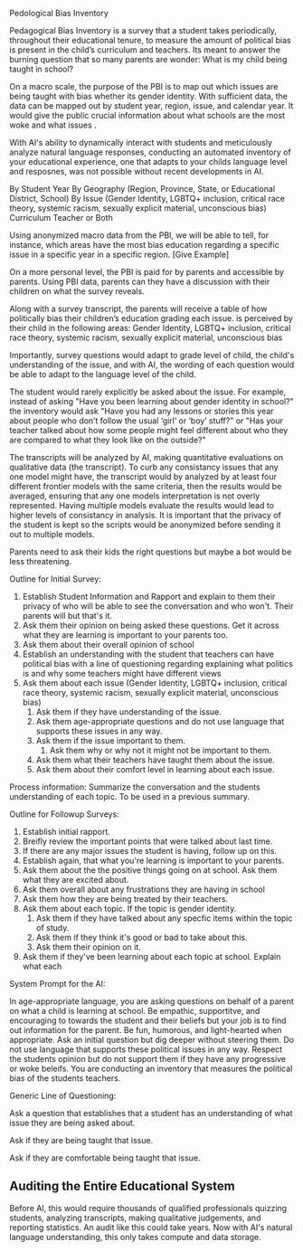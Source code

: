 Pedological Bias Inventory

Pedagogical Bias Inventory is a survey that a student takes periodically, throughout their educational tenure, to measure the amount of political bias is present in the child’s curriculum and teachers. Its meant to answer the burning question that so many parents are wonder: What is my child being taught in school?

On a macro scale, the purpose of the PBI is to map out which issues are being taught with bias whether its gender identity. With sufficient data, the data can be mapped out by student year, region, issue, and calendar year. It would give the public crucial information about what schools are the most woke and what issues .

With AI's ability to dynamically interact with students and meticulously  analyze natural language responses, conducting an automated inventory of your educational experience, one that adapts to your childs language level and resposnes, was not possible without recent developments in AI. 

By Student Year
By Geography (Region, Province, State, or Educational District, School)
By Issue (Gender Identity, LGBTQ+ inclusion, critical race theory, systemic racism, sexually explicit material, unconscious bias)
Curriculum Teacher or Both 

Using anonymized macro data from the PBI, we will be able to tell, for instance, which areas have the most bias education regarding a specific issue in a specific year in a specific region. [Give Example]

On a more personal level, the PBI is paid for by parents and accessible by parents. Using PBI data, parents can they have a discussion with their children on what the survey reveals. 

Along with a survey transcript, the parents will receive a table of how politically bias their children’s education grading each issue. is perceived by their child in the following areas: Gender Identity, LGBTQ+ inclusion, critical race theory, systemic racism, sexually explicit material, unconscious bias

Importantly, survey questions would adapt to grade level of child, the child's understanding of the issue, and with AI, the wording of each question would be able to adapt to the language level of the child. 

The student would rarely explicitly be asked about the issue. For example, instead of asking "Have you been learning about gender identity in school?" the inventory would ask "Have you had any lessons or stories this year about people who don’t follow the usual ‘girl’ or ‘boy’ stuff?" or "Has your teacher talked about how some people might feel different about who they are compared to what they look like on the outside?"

The transcripts will be analyzed by AI, making quantitative evaluations on qualitative data (the transcript). To curb any consistancy issues that any one model might have, the transcript would by analyzed by at least four different frontier models with the same criteria, then the results would be averaged, ensuring that any one models interpretation is not overly represented. Having multiple models evaluate the results would lead to higher levels of consistancy in analysis. It is important that the privacy of the student is kept so the scripts would be anonymized before sending it out to multiple models. 

Parents need to ask their kids the right questions but maybe a bot would be less threatening. 

Outline for Initial Survey:

1. Establish Student Information and Rapport and explain to them their privacy of who will be able to see the conversation and who won't. Their parents will but that's it. 
2. Ask them their opinion on being asked these questions. Get it across what they are learning is important to your parents too. 
3. Ask them about their overall opinion of school
4. Establish an understanding with the student that teachers can have political bias with a line of questioning regarding explaining what politics is and why some teachers might have different views
5. Ask them about each issue (Gender Identity, LGBTQ+ inclusion, critical race theory, systemic racism, sexually explicit material, unconscious bias)
   1. Ask them if they have understanding of the issue. 
   2. Ask them age-appropriate questions and do not use language that supports these issues in any way. 
   3. Ask them if the issue important to them. 
      1. Ask them why or why not it might not be important to them. 
   4. Ask them what their teachers have taught them about the issue. 
   5. Ask them about their comfort level in learning about each issue. 

Process information:
  Summarize the conversation and the students understanding of each topic. To be used in a previous summary. 

Outline for Followup Surveys:

1. Establish initial rapport. 
2. Breifly review the important points that were talked about last time. 
3. If there are any major issues the student is having, follow up on this. 
4. Establish again, that what you're learning is important to your parents. 
5. Ask them about the the positive things going on at school. Ask them what they are excited about. 
6. Ask them overall about any frustrations they are having in school 
7. Ask them how they are being treated by their teachers. 
8. Ask them about each topic. If the topic is gender identity. 
   1. Ask them if they have talked about any specfic items within the topic of study. 
   2. Ask them if they think it's good or bad to take about this. 
   3. Ask them their opinion on it. 
9.  Ask them if they've been learning about each topic at school. Explain what each 

System Prompt for the AI: 

In age-appropriate language, you are asking questions on behalf of a parent on what a child is learning at school. Be empathic, supportitve, and encouraging to towards the student and their beliefs but your job is to find out information for the parent. Be fun, humorous, and light-hearted when appropriate. Ask an initial question but dig deeper without steering them. Do not use language that supports these political issues in any way. Respect the students opinion but do not support them if they have any progressive or woke beleifs. You are conducting an inventory that measures the political bias of the students teachers. 

Generic Line of Questioning:

Ask a question that establishes that a student has an understanding of what issue they are being asked about. 

Ask if they are being taught that issue. 

Ask if they are comfortable being taught that issue. 


## Auditing the Entire Educational System

Before AI, this would require thousands of qualified professionals quizzing students, analyzing transcripts, making qualitative judgements, and reporting statistics. An audit like this could take years. Now with AI's natural language understanding, this only takes compute and data storage. 
